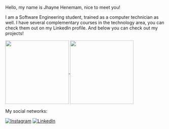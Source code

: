 Hello, my name is Jhayne Henemam, nice to meet you!

I am a Software Engineering student, trained as a computer technician as well. I have several complementary courses in the technology area, you can check them out on my LinkedIn profile. And below you can check out my projects!

<a href="https://github.com/JhayneK/github-readme-stats">
  <img height=200 align="center" src="https://github-readme-stats.vercel.app/api?username=JhayneK&theme=tokyonight&show=include_all_commits&count_private=true&rank_icon=github" />
</a>
<a href="https://github.com/JhayneK/convoychat">
  <img height=200 align="center" src="https://github-readme-stats.vercel.app/api/top-langs?username=JhayneK&layout=compact&langs_count=8&card_width=320&theme=tokyonight" />
</a>





My social networks:

[![Instagram](https://img.shields.io/badge/Instagram-E4405F?style=for-the-badge&logo=instagram&logoColor=white)](https://instagram.com/studiogbytes?igshid=OGQ5ZDc2ODk2ZA==)
[![LinkedIn](https://img.shields.io/badge/LinkedIn-0077B5?style=for-the-badge&logo=linkedin&logoColor=white)](https://www.linkedin.com/in/jkhenemam/)



